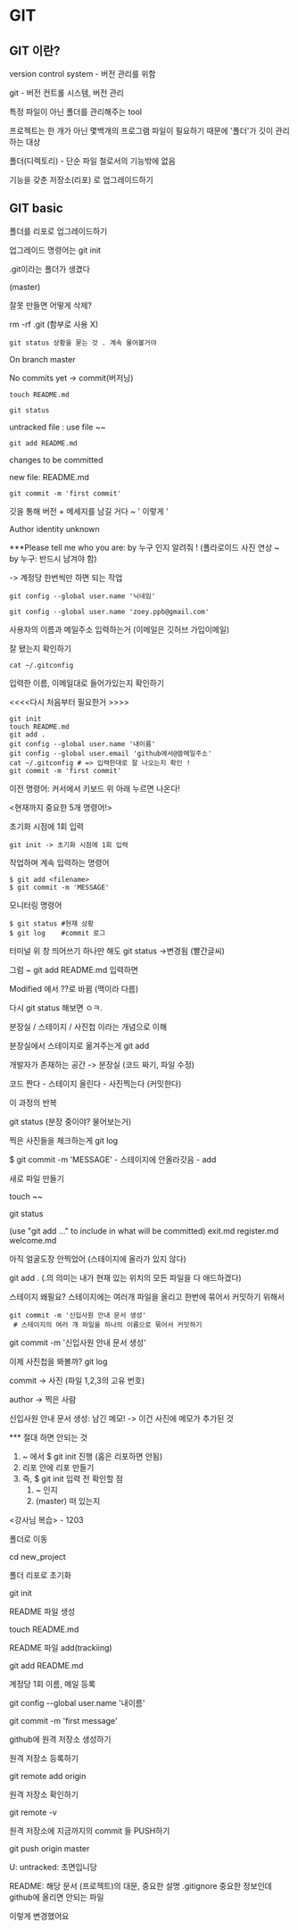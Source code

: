# GIT 

## GIT 이란?

version control system - 버전 관리를 위함

git - 버전 컨트롤 시스템, 버전 관리

특정 파일이 아닌 폴더를 관리해주는 tool

프로젝트는 한 개가 아닌 몇백개의 프로그램 파일이 필요하기 때문에 '폴더'가 깃이 관리하는 대상

폴더(디렉토리) - 단순 파일 철로서의 기능밖에 없음

기능을 갖춘 저장소(리포) 로 업그레이드하기

## GIT basic



폴더를 리포로 업그레이드하기

업그레이드 명령어는 git init

.git이라는 폴더가 생겼다

(master)

잘못 만들면 어떻게 삭제?

rm -rf .git (함부로 사용 X)

```
git status 상황을 묻는 것 . 계속 물어볼거야
```



On branch master

No commits yet -> commit(버저닝)



```
touch README.md
```

```
git status
```

untracked file : use file ~~ 

```
git add README.md
```

changes to be committed

new file: README.md

```
git commit -m 'first commit'
```

깃을 통해 버전 + 메세지를 남길 거다 ~ ' 이렇게 '

Author identity unknown

***Please tell me who you are: by 누구 인지 알려줘 ! (폴라로이드 사진 연상 ~ by 누구: 반드시 남겨야 함)

-> 계정당 한번씩만 하면 되는 작업

```
git config --global user.name '닉네임' 
```

```
git config --global user.name 'zoey.ppb@gmail.com' 
```

사용자의 이름과 메일주소 입력하는거 (이메일은 깃허브 가입이메일)

잘 됐는지 확인하기

```
cat ~/.gitconfig
```

입력한 이름, 이메일대로 들어가있는지 확인하기 

<<<<다시 처음부터 필요한거 >>>>

```
git init
touch README.md
git add .
git config --global user.name '내이름'
git config --global user.email 'github에서@쓸메일주소'
cat ~/.gitconfig # => 입력한대로 잘 나오는지 확인 !
git commit -m 'first commit'
```

이전 명령어: 커서에서 키보드 위 아래 누르면 나온다!



<현재까지 중요한 5개 명령어!>

초기화 시점에 1회 입력

```
git init -> 초기화 시점에 1회 입력
```

작업하며 계속 입력하는 명령어

```
$ git add <filename>
$ git commit -m 'MESSAGE'
```

모니터링 명령어

```
$ git status #현재 상황
$ git log    #commit 로그
```



터미널 위 창 띄어쓰기 하나만 해도 git status ->변경됨 (빨간글씨)

그럼 ~ git add README.md 입력하면

Modified 에서 ??로 바뀜 (맥이라 다름)

다시 git status 해보면 ㅇㅋ.





분장실 / 스테이지 / 사진첩 이라는 개념으로 이해

분장실에서 스테이지로 옮겨주는게 git add <filename>

개발자가 존재하는 공간 -> 분장실 (코드 짜기, 파일 수정)

코드 짠다 - 스테이지 올린다 - 사진찍는다 (커밋한다)

이 과정의 반복

git status (분장 중이야? 물어보는거)



찍은 사진들을 체크하는게 git log

$ git commit -m 'MESSAGE' - 스테이지에 안올라갓음 - add 

새로 파일 만들기 

touch ~~

git status

(use "git add <file>..." to include in what will be committed)
        exit.md
        register.md
        welcome.md

아직 얼굴도장 안찍었어 (스테이지에 올라가 있지 않다)

git add . (.의 의미는 내가 현재 있는 위치의 모든 파일을 다 애드하겠다)

스테이지 왜필요? 스테이지에는 여러개 파일을 올리고 한번에 묶어서 커밋하기 위해서 

```
git commit -m '신입사원 안내 문서 생성' 
 # 스테이지의 여러 개 파일을 하나의 이름으로 묶어서 커밋하기
```



git commit -m '신입사원 안내 문서 생성' 

이제 사진첩을 봐볼까? git log 



commit -> 사진 (파일 1,2,3의 고유 번호)

author -> 찍은 사람

신입사원 안내 문서 생성: 남긴 메모! -> 이건 사진에 메모가 추가된 것





*** 절대 하면 안되는 것

1. ~ 에서 $ git init 진행 (홈은 리포하면 안됨)
2. 리포 안에 리포 만들기
3. 즉, $ git init 입력 전 확인할 점
   1. ~ 인지
   2. (master) 떠 있는지



<강사님 복습> - 1203

폴더로 이동

cd new_project



폴더 리포로 초기화

git init



README 파일 생성

touch README.md



README 파일 add(trackiing)

git add README.md



계정당 1회 이름, 메일 등록

git config --global user.name '내이름'





git commit -m 'first message'



github에 원격 저장소 생성하기

원격 저장소 등록하기

git remote add origin <URL>

원격 저장소 확인하기

git remote -v



원격 저장소에 지금까지의 commit 들 PUSH하기

git push origin master

U: untracked: 초면입니당

README: 해당 문서 (프로젝트)의 대문, 중요한 설명
.gitignore 중요한 정보인데 github에 올리면 안되는 파일

이렇게 변경했어요